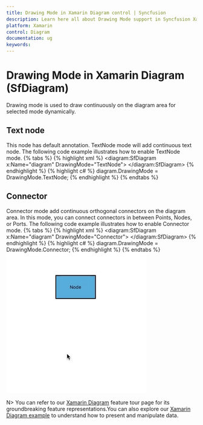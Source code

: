 ```yaml
---
title: Drawing Mode in Xamarin Diagram control | Syncfusion
description: Learn here all about Drawing Mode support in Syncfusion Xamarin Diagram (SfDiagram) control and more.
platform: Xamarin
control: Diagram
documentation: ug
keywords: 
---
```

# Drawing Mode in Xamarin Diagram (SfDiagram)

Drawing mode is used to draw continuously on the diagram area for selected mode dynamically.

## Text node

This node has default annotation. TextNode mode will add continuous text node. The following code example illustrates how to enable TextNode mode.
{% tabs %}
{% highlight xml %}
<diagram:SfDiagram x:Name="diagram" DrawingMode="TextNode">
 </diagram:SfDiagram> 
{% endhighlight %}
{% highlight c# %}
diagram.DrawingMode = DrawingMode.TextNode;
{% endhighlight %}
{% endtabs %}

## Connector

Connector mode add continuous orthogonal connectors on the diagram area. In this mode, you can connect connectors in between Points, Nodes, or Ports. The following code example illustrates how to enable Connector mode.
{% tabs %}
{% highlight xml %}
<diagram:SfDiagram x:Name="diagram" DrawingMode="Connector">
 </diagram:SfDiagram>
{% endhighlight %}
{% highlight c# %}
diagram.DrawingMode = DrawingMode.Connector;
{% endhighlight %}
{% endtabs %}
![Drawing mode in Xamarin.Forms diagram](DrawingMode_images/DrawingMode.gif)

N> You can refer to our [Xamarin Diagram](https://www.syncfusion.com/xamarin-ui-controls/xamarin-diagram) feature tour page for its groundbreaking feature representations.You can also explore our [Xamarin Diagram example](https://github.com/syncfusion/xamarin-demos/tree/master/Forms/Diagram) to understand how to present and manipulate data.